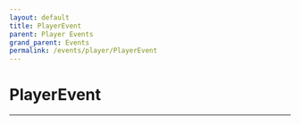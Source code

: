 ```yaml
---
layout: default
title: PlayerEvent
parent: Player Events
grand_parent: Events
permalink: /events/player/PlayerEvent
---
```


# PlayerEvent

---
